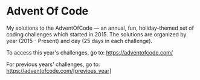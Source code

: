 # Advent Of Code
My solutions to the AdventOfCode — an annual, fun, holiday-themed set of coding challenges which started in 2015. The solutions are organized by year (2015 - Present) and day (25 days in each challenge).

To access this year's challenges, go to: https://adventofcode.com/

For previous years' challenges, go to: https://adventofcode.com/[previous_year]
